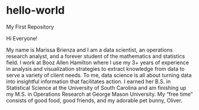 # hello-world
My First Repository

Hi Everyone!

My name is Marissa Brienza and I am a data scientist, an operations research analyst, and a forever student of the mathematics and statistics field. I work at Booz Allen Hamilton where I use my 3+ years of experience in analysis and visualization strategies to extract knowledge from data to serve a variety of client needs. To me, data science is all about turning data into insightful information that facilitates action. I earned her B.S. in Statistical Science at the University of South Carolina and am finishing up my M.S. in Operations Research at George Mason University. My “free time” consists of good food, good friends, and my adorable pet bunny, Oliver.
